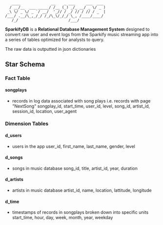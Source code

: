```
   ____              __    _ ___     ___  ___ 
  / __/__  ___ _____/ /__ (_) _/_ __/ _ \/ _ )
 _\ \/ _ \/ _ `/ __/  '_// / _/ // / // / _  |
/___/ .__/\_,_/_/ /_/\_\/_/_/ \_, /____/____/ 
   /_/                       /___/            
```

__SparkifyDB__ is a __Relational Database Management System__ designed to convert raw user and event logs from the Sparkify music streaming app into a series of tables optimized for analysts to query. 

The raw data is outputted in json dictionaries 



## Star Schema

### Fact Table
#### songplays 
- records in log data associated with song plays i.e. records with page "NextSong"
    songplay_id, 
    start_time, 
    user_id, 
    level, 
    song_id, 
    artist_id, 
    session_id, 
    location, 
    user_agent

### Dimension Tables
#### d_users  
- users in the app
    user_id, 
    first_name, 
    last_name, 
    gender, 
    level

#### d_songs 
- songs in music database
    song_id, 
    title, 
    artist_id, 
    year, 
    duration

#### d_artists 
- artists in music database
    artist_id, 
    name, 
    location, 
    lattitude, 
    longitude

#### d_time 
- timestamps of records in songplays broken down into specific units
    start_time, 
    hour, 
    day, 
    week, 
    month, 
    year, 
    weekday

